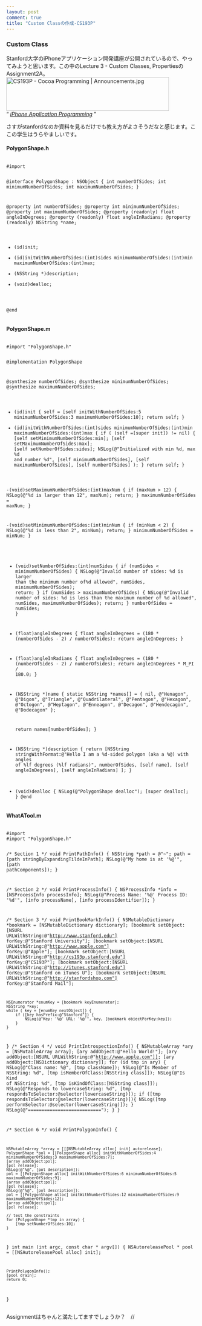```yaml
---
layout: post
comment: true
title: "Custom Classの作成-CS193P"
---
```

### Custom Class
<p>
Stanford大学のiPhoneアプリケーション開発講座が公開されているので、やってみようと思います。この中のLecture 3 - Custom Classes, PropertiesのAssignment2A。
	<br />
<img src="http://img.seiji.me/blog/2008/11/cs193p-cocoa-programming-announcements.jpg" alt="CS193P - Cocoa Programming | Announcements.jpg" border="0" width="430" height="89" />
	<br />
	<q>
		<cite><a href="http://www.stanford.edu/class/cs193p/cgi-bin/index.php">iPhone Application Programming</a></cite>
	</q>
</p><!--more--><p>
	さすがstanfordなのか資料を見るだけでも教え方がよさそうだなと感じます。ここの学生はうらやましいです。
</p>
<h4>PolygonShape.h</h4>
<pre name="code" class="c-sharp"><code>
#import <cocoa/Cocoa.h>

@interface PolygonShape : NSObject {
	int numberOfSides;
	int minimumNumberOfSides;
	int maximumNumberOfSides;
}

@property int numberOfSides;
@property int minimumNumberOfSides;
@property int maximumNumberOfSides;
@property (readonly) float angleInDegrees;
@property (readonly) float angleInRadians;
@property (readonly) NSString *name;

- (id)init;
- (id)initWithNumberOfSides:(int)sides minimumNumberOfSides:(int)min maximumNumberOfSides:(int)max;
- (NSString *)description;
- (void)dealloc;

@end
</code></pre>

<h4>PolygonShape.m</h4>
<pre><code>
#import "PolygonShape.h"

@implementation PolygonShape

@synthesize numberOfSides;
@synthesize minimumNumberOfSides;
@synthesize maximumNumberOfSides;

- (id)init
{
	self = [self initWithNumberOfSides:5 minimumNumberOfSides:3 maximumNumberOfSides:10];
	return self;
}
- (id)initWithNumberOfSides:(int)sides minimumNumberOfSides:(int)min maximumNumberOfSides:(int)max
{
	if ( (self =[super init]) != nil) {
		[self setMinimumNumberOfSides:min];
		[self setMaximumNumberOfSides:max];
		[self setNumberOfSides:sides];
        NSLog(@"Initialized with min %d, max %d and number %d",
			  [self minimumNumberOfSides],
			  [self maximumNumberOfSides],
			  [self numberOfSides]
		);
	}
	return self;
}

-(void)setMaximumNumberOfSides:(int)maxNum
{
	if (maxNum > 12) {
		NSLog(@"%d is larger than 12", maxNum);
		return;
	}
	maximumNumberOfSides = maxNum;
}

-(void)setMinimumNumberOfSides:(int)minNum
{
	if (minNum < 2) {
		NSLog(@"%d is less than 2", minNum);
		return;
	}
	minimumNumberOfSides = minNum;
}

- (void)setNumberOfSides:(int)numSides
{
	if (numSides < minimumNumberOfSides) {
		NSLog(@"Invalid number of sides: %d is larger than the minimum number of%d allowed", numSides, minimumNumberOfSides);
		return;
	}
	if (numSides > maximumNumberOfSides) {
		NSLog(@"Invalid number of sides: %d is less than the maximum number of %d allowed", numSides, maximumNumberOfSides);
		return;
	}
	numberOfSides = numSides;
}

- (float)angleInDegrees
{
	float angleInDegrees = (180 * (numberOfSides - 2) / numberOfSides);
	return angleInDegrees;
}
- (float)angleInRadians
{
	float angleInDegrees = (180 * (numberOfSides - 2) / numberOfSides);
	return angleInDegrees * M_PI / 180.0;
}

- (NSString *)name
{
	static NSString *names[] = {
		nil,
		@"Henagon",
		@"Digon",
		@"Triangle",
		@"Quadrilateral",
		@"Pentagon",
		@"Hexagon",
		@"Octogon",
		@"Heptagon",
		@"Enneagon",
		@"Decagon",
		@"Hendecagon",
		@"Dodecagon"
	};

	return names[numberOfSides];
}

- (NSString *)description
{
	return [NSString stringWithFormat:@"Hello I am a %d-sided polygon (aka a %@) with angles of %lf degrees (%lf radians)",
		  numberOfSides,
		  [self name],
		  [self angleInDegrees],
		  [self angleInRadians]
	];
}
- (void)dealloc {
	NSLog(@"PolygonShape dealloc");
	[super dealloc];
}
@end
</code></pre>

<h4>WhatATool.m</h4>
<pre><code>
#import <foundation/Foundation.h>
#import "PolygonShape.h"

/* Section 1 */
void PrintPathInfo() {
	NSString *path = @"~";
	path = [path stringByExpandingTildeInPath];
	NSLog(@"My home is at '%@'", [path pathComponents]);
}

/* Section 2 */
void PrintProcessInfo() {
	NSProcessInfo *info = [NSProcessInfo processInfo];
	NSLog(@"Process Name: '%@' Process ID: '%d'", [info processName], [info processIdentifier]);
}

/* Section 3 */
void PrintBookMarkInfo() {
	NSMutableDictionary *bookmark = [NSMutableDictionary dictionary];
	[bookmark setObject:[NSURL URLWithString:@"http://www.stanford.edu"]
				 forKey:@"Stanford University"];
	[bookmark setObject:[NSURL URLWithString:@"http://www.apple.com"]
				 forKey:@"Apple"];
	[bookmark setObject:[NSURL URLWithString:@"http://cs193p.stanford.edu"]
				 forKey:@"CS193P"];
	[bookmark setObject:[NSURL URLWithString:@"http://itunes.stanford.edu"]
				 forKey:@"Stanford on iTunes U"];
	[bookmark setObject:[NSURL URLWithString:@"http://stanfordshop.com"]
				 forKey:@"Stanford Mail"];

	NSEnumerator *enumKey = [bookmark keyEnumerator];
	NSString *key;
	while ( key = [enumKey nextObject]) {
		if ([key hasPrefix:@"Stanford"]) {
			NSLog(@"Key: '%@' URL: '%@'", key, [bookmark objectForKey:key]);
		}
	}
}
/* Section 4 */
void PrintIntrospectionInfo() {
	NSMutableArray *ary = [NSMutableArray array];
	[ary addObject:@"Hello World!"];
	[ary addObject:[NSURL URLWithString:@"http://www.apple.com"]];
	[ary addObject:[NSDictionary dictionary]];
	for (id tmp in ary) {
		NSLog(@"Class name: %@", [tmp className]);
		NSLog(@"Is Member of NSString: %d", [tmp isMemberOfClass:[NSString class]]);
		NSLog(@"Is Kind of NSString: %d", [tmp isKindOfClass:[NSString class]]);
		NSLog(@"Responds to lowercaseString: %d", [tmp respondsToSelector:@selector(lowercaseString)]);
		if ([tmp respondsToSelector:@selector(lowercaseString)]){
			NSLog([tmp performSelector:@selector(lowercaseString)]);
		}
		NSLog(@"===========================");
	}
}

/* Section 6 */
void PrintPolygonInfo() {

	NSMutableArray *array = [[[NSMutableArray alloc] init] autorelease];
	PolygonShape *pol = [[PolygonShape alloc] initWithNumberOfSides:4 minimumNumberOfSides:3 maximumNumberOfSides:7];
	[array addObject:pol];
	[pol release];
	NSLog(@"%@", [pol description]);
	pol = [[PolygonShape alloc] initWithNumberOfSides:6 minimumNumberOfSides:5 maximumNumberOfSides:9];
	[array addObject:pol];
	[pol release];
	NSLog(@"%@", [pol description]);
	pol = [[PolygonShape alloc] initWithNumberOfSides:12 minimumNumberOfSides:9 maximumNumberOfSides:12];
	[array addObject:pol];
	[pol release];

	// test the constraints
	for (PolygonShape *tmp in array) {
		[tmp setNumberOfSides:10];
	}
}
int main (int argc, const char * argv[]) {
    NSAutoreleasePool * pool = [[NSAutoreleasePool alloc] init];

	PrintPolygonInfo();
	[pool drain];
    return 0;
}
</code></pre>

<p>
Assignmentはちゃんと満たしてますでしょうか？　//</p>
